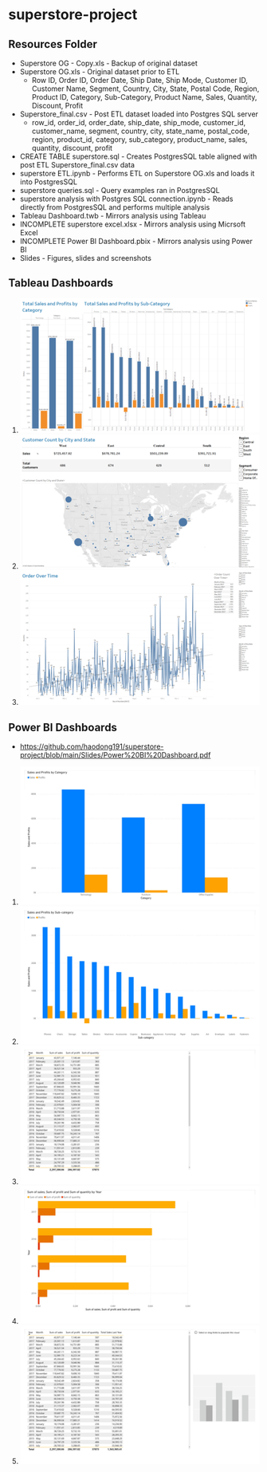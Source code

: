 # superstore-project
## Resources Folder
* Superstore OG - Copy.xls - Backup of original dataset
* Superstore OG.xls - Original dataset prior to ETL
	* Row ID, Order ID, Order Date, Ship Date, Ship Mode, Customer ID, Customer Name, Segment, Country, City, State, Postal Code, Region, Product ID, Category, Sub-Category, Product Name, Sales, Quantity, Discount, Profit
* Superstore_final.csv - Post ETL dataset loaded into Postgres SQL server
	* row_id, order_id, order_date, ship_date, ship_mode, customer_id, customer_name, segment, country, city, state_name, postal_code, region, product_id, category, sub_category, product_name, sales, quantity, discount, profit
* CREATE TABLE superstore.sql - Creates PostgresSQL table aligned with post ETL 	Superstore_final.csv data
* superstore ETL.ipynb - Performs ETL on Superstore OG.xls and loads it into PostgresSQL
* superstore queries.sql - Query examples ran in PostgresSQL
* superstore analysis with Postgres SQL connection.ipynb - Reads directly from PostgresSQL and performs multiple analysis
* Tableau Dashboard.twb - Mirrors analysis using Tableau
* INCOMPLETE superstore excel.xlsx - Mirrors analysis using Micrsoft Excel
* INCOMPLETE Power BI Dashboard.pbix - Mirrors analysis using Power BI
* Slides - Figures, slides and screenshots

## Tableau Dashboards
1. ![Tableau Total Sales and Profits by Category](https://github.com/haodong191/superstore-project/blob/main/Slides/Tableau%20Total%20Sales%20and%20Profits%20by%20Category.png?raw=true)
2. ![Customer Count by City and State KPI](https://github.com/haodong191/superstore-project/blob/main/Slides/Customer%20Count%20by%20City%20and%20State%20KPI.png?raw=true)
3. ![Order Over Time](https://github.com/haodong191/superstore-project/blob/main/Slides/Order%20Over%20Time.png?raw=true)

## Power BI Dashboards
* https://github.com/haodong191/superstore-project/blob/main/Slides/Power%20BI%20Dashboard.pdf
1. ![Total Sales and Profits by Category](https://github.com/haodong191/superstore-project/blob/main/Slides/Power%20BI%20Dashboard_1.jpg?raw=true)
2. ![Total Sales and Profits by Sub-category](https://github.com/haodong191/superstore-project/blob/main/Slides/Power%20BI%20Dashboard_2.jpg?raw=true)
3. ![Total Sales and Profits by Month and Year](https://github.com/haodong191/superstore-project/blob/main/Slides/Power%20BI%20Dashboard_3.jpg?raw=true)
3. ![Total Sales, Profits, and Units by Year](https://github.com/haodong191/superstore-project/blob/main/Slides/Power%20BI%20Dashboard_4.jpg)
3. ![YOY Sales and Profits - INCOMPLETE)](https://github.com/haodong191/superstore-project/blob/main/Slides/Power%20BI%20Dashboard_5.jpg)